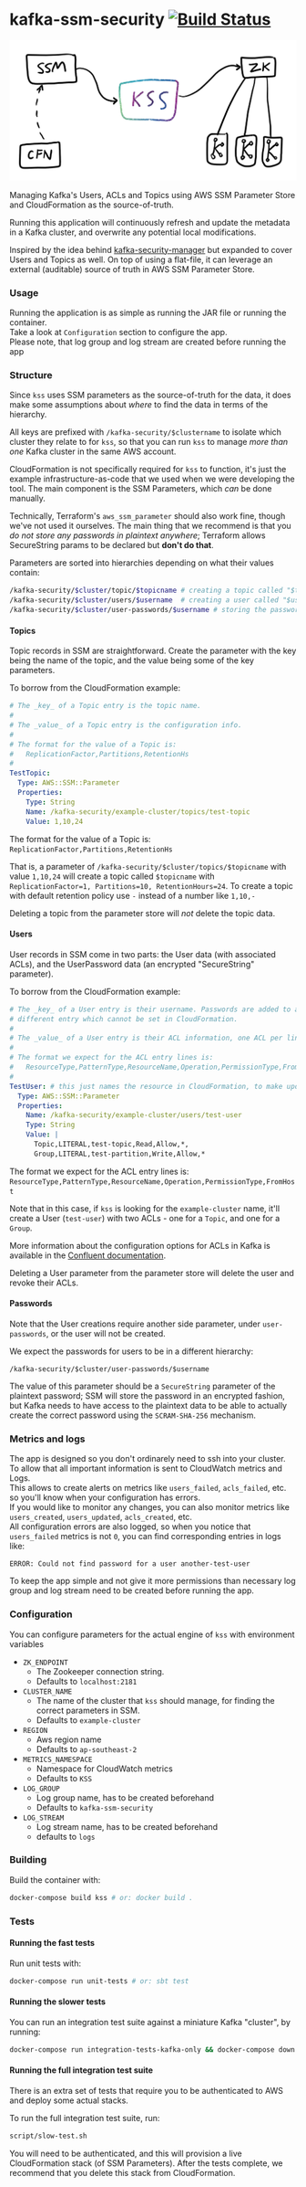 # kafka-ssm-security [![Build Status](https://travis-ci.org/MYOB-Technology/kafka-ssm-security.svg?branch=master)](https://travis-ci.org/MYOB-Technology/kafka-ssm-security)

![Diagram](resources/kss.png)

Managing Kafka's Users, ACLs and Topics using AWS SSM Parameter Store and CloudFormation as the source-of-truth.

Running this application will continuously refresh and update the metadata in a Kafka cluster, and overwrite any potential local modifications.

Inspired by the idea behind [kafka-security-manager](https://github.com/simplesteph/kafka-security-manager) but expanded to cover Users and Topics as well.
On top of using a flat-file, it can leverage an external (auditable) source of truth in AWS SSM Parameter Store.

### Usage
Running the application is as simple as running the JAR file or running the container.  
Take a look at `Configuration` section to configure the app.  
Please note, that log group and log stream are created before running the app

### Structure
Since `kss` uses SSM parameters as the source-of-truth for the data, it does
make some assumptions about _where_ to find the data in terms of the hierarchy.

All keys are prefixed with `/kafka-security/$clustername` to isolate which
cluster they relate to for `kss`, so that you can run `kss` to manage _more than
one_ Kafka cluster in the same AWS account.

CloudFormation is not specifically required for `kss` to function, it's just
the example infrastructure-as-code that we used when we were developing
the tool. The main component is the SSM Parameters, which _can_ be done manually.

Technically, Terraform's `aws_ssm_parameter` should also work fine,
though we've not used it ourselves. The main thing that we recommend is that
you *do not store any passwords in plaintext anywhere*; Terraform allows
SecureString params to be declared but __don't do that__.

Parameters are sorted into hierarchies depending on what their values contain:
```bash
/kafka-security/$cluster/topic/$topicname # creating a topic called "$topicname", value is the configuration
/kafka-security/$cluster/users/$username  # creating a user called "$username", value is the ACLs for the user
/kafka-security/$cluster/user-passwords/$username # storing the password for "$username", coupled with the above param
```

#### Topics
Topic records in SSM are straightforward. Create the parameter with the key
being the name of the topic, and the value being some of the key parameters.

To borrow from the CloudFormation example:
```yaml
# The _key_ of a Topic entry is the topic name.
#
# The _value_ of a Topic entry is the configuration info.
#
# The format for the value of a Topic is:
#   ReplicationFactor,Partitions,RetentionHs
#
TestTopic:
  Type: AWS::SSM::Parameter
  Properties:
    Type: String
    Name: /kafka-security/example-cluster/topics/test-topic
    Value: 1,10,24
```
The format for the value of a Topic is: `ReplicationFactor,Partitions,RetentionHs`

That is, a parameter of `/kafka-security/$cluster/topics/$topicname` with value `1,10,24`
will create a topic called `$topicname` with `ReplicationFactor=1, Partitions=10, RetentionHours=24`.
To create a topic with default retention policy use `-` instead of a number like `1,10,-`

Deleting a topic from the parameter store will _not_ delete the topic data.

#### Users
User records in SSM come in two parts: the User data (with associated ACLs),
and the UserPassword data (an encrypted "SecureString" parameter).

To borrow from the CloudFormation example:
```yaml
# The _key_ of a User entry is their username. Passwords are added to a
# different entry which cannot be set in CloudFormation.
#
# The _value_ of a User entry is their ACL information, one ACL per line.
#
# The format we expect for the ACL entry lines is:
#   ResourceType,PatternType,ResourceName,Operation,PermissionType,FromHost
#
TestUser: # this just names the resource in CloudFormation, to make updates to the stack idempotent.
  Type: AWS::SSM::Parameter
  Properties:
    Name: /kafka-security/example-cluster/users/test-user
    Type: String
    Value: |
      Topic,LITERAL,test-topic,Read,Allow,*,
      Group,LITERAL,test-partition,Write,Allow,*
```

The format we expect for the ACL entry lines is: `ResourceType,PatternType,ResourceName,Operation,PermissionType,FromHost`

Note that in this case, if `kss` is looking for the `example-cluster` name,
it'll create a User (`test-user`) with two ACLs - one for a `Topic`, and one for a `Group`.

More information about the configuration options for ACLs in Kafka is available in the [Confluent documentation](https://docs.confluent.io/current/kafka/authorization.html#using-acls).

Deleting a User parameter from the parameter store will delete the user and revoke their ACLs.

#### Passwords
Note that the User creations require another side parameter, under `user-passwords`, or the user will
not be created.

We expect the passwords for users to be in a different hierarchy:
```
/kafka-security/$cluster/user-passwords/$username
```
The value of this parameter should be a `SecureString` parameter of the plaintext password; SSM will
store the password in an encrypted fashion, but Kafka needs to have access to the plaintext data to
be able to actually create the correct password using the `SCRAM-SHA-256` mechanism.

### Metrics and logs
The app is designed so you don't ordinarely need to ssh into your cluster.  
To allow that all important information is sent to CloudWatch metrics and Logs.  
This allows to create alerts on metrics like `users_failed`, `acls_failed`, etc. so you'll know when your configuration has errors.  
If you would like to monitor any changes, you can also monitor metrics like `users_created`, `users_updated`, `acls_created`, etc.  
All configuration errors are also logged, so when you notice that `users_failed` metrics is not `0`, you can find corresponding entries in logs like:  
```
ERROR: Could not find password for a user another-test-user
```  
To keep the app simple and not give it more permissions than necessary log group and log stream need to be created before running the app. 

### Configuration
You can configure parameters for the actual engine of `kss` with environment variables
- `ZK_ENDPOINT`
  - The Zookeeper connection string.
  - Defaults to `localhost:2181`
- `CLUSTER_NAME`
  - The name of the cluster that `kss` should manage, for finding the correct parameters in SSM.
  - Defaults to `example-cluster`
- `REGION`
  - Aws region name
  - Defaults to `ap-southeast-2`
- `METRICS_NAMESPACE`
  - Namespace for CloudWatch metrics
  - Defaults to `KSS`
- `LOG_GROUP`
  - Log group name, has to be created beforehand
  - Defaults to `kafka-ssm-security`
- `LOG_STREAM`
  - Log stream name, has to be created beforehand
  - defaults to `logs`

### Building
Build the container with:
```bash
docker-compose build kss # or: docker build .
```

### Tests

#### Running the fast tests
Run unit tests with:
```bash
docker-compose run unit-tests # or: sbt test
```

#### Running the slower tests
You can run an integration test suite against a miniature Kafka "cluster", by running:
```bash
docker-compose run integration-tests-kafka-only && docker-compose down # to cleanup the 'cluster'
```

#### Running the full integration test suite
There is an extra set of tests that require you to be authenticated to AWS and deploy some actual stacks.

To run the full integration test suite, run:
```bash
script/slow-test.sh
```

You will need to be authenticated, and this will provision a live CloudFormation stack (of SSM Parameters).
After the tests complete, we recommend that you delete this stack from CloudFormation.
